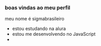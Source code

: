 ###   boas vindas  ao meu perfil

meu nome é sigmabrasileiro

-   estou estudando na alura
-   estou me desenvolvendo no JavaScript
- 
